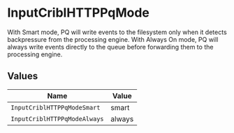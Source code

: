 # InputCriblHTTPPqMode

With Smart mode, PQ will write events to the filesystem only when it detects backpressure from the processing engine. With Always On mode, PQ will always write events directly to the queue before forwarding them to the processing engine.


## Values

| Name                         | Value                        |
| ---------------------------- | ---------------------------- |
| `InputCriblHTTPPqModeSmart`  | smart                        |
| `InputCriblHTTPPqModeAlways` | always                       |